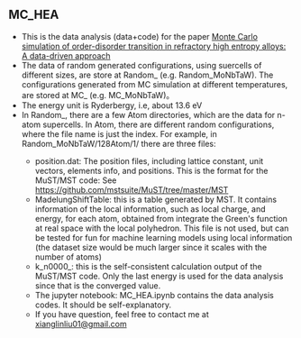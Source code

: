 ## MC_HEA
* This is the data analysis (data+code) for the paper [Monte Carlo simulation of order-disorder transition in refractory high entropy alloys: A data-driven approach](https://www.sciencedirect.com/science/article/abs/pii/S0927025620306261?via%3Dihub)
* The data of random generated configurations, using suercells of different sizes, are store at Random_<HEA> (e.g. Random_MoNbTaW). The configurations generated from MC simulation at different temperatures, are stored at MC_<HEA> (e.g. MC_MoNbTaW)。
* The energy unit is Ryderbergy, i.e, about 13.6 eV
* In Random_<HEA>, there are a few <n>Atom directories, which are the data for n-atom supercells. In <n>Atom, there are different random configurations, where the file name is just the index. For example, in Random_MoNbTaW/128Atom/1/ there are three files: 
    * position.dat: The position files, including lattice constant, unit vectors, elements info, and positions. This is the format for the MuST/MST code: See https://github.com/mstsuite/MuST/tree/master/MST
    * MadelungShiftTable: this is a table generated by MST. It contains information of the local information, such as local charge, and energy, for each atom, obtained from integrate the Green's function at real space with the local polyhedron. This file is not used, but can be tested for fun for machine learning models using local information (the dataset size would be much larger since it scales with the number of atoms)
    * k_n0000_<HEA>: this is the self-consistent calculation output of the MuST/MST code. Only the last energy is used for the data analysis since that is the converged value.
    * The jupyter notebook: MC_HEA.ipynb contains the data analysis codes. It should be self-explanatory.
    * If you have question, feel free to contact me at xianglinliu01@gmail.com
